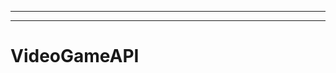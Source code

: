 ----------------------------------------------------------------------------------
--------------------------------------------------------------------------------------------------
# VideoGameAPI
